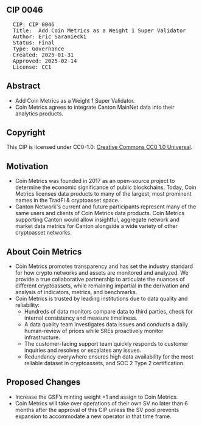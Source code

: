 ## CIP 0046

<pre>
  CIP: CIP 0046
  Title:  Add Coin Metrics as a Weight 1 Super Validator 
  Author: Eric Saraniecki 
  Status: Final 
  Type: Governance 
  Created: 2025-01-31
  Approved: 2025-02-14
  License: CC1
</pre>

## Abstract

* Add Coin Metrics as a Weight 1 Super Validator.
* Coin Metrics agrees to integrate Canton MainNet data into their analytics products.

## Copyright

This CIP is licensed under CC0-1.0: [Creative Commons CC0 1.0 Universal](https://creativecommons.org/publicdomain/zero/1.0/).


## Motivation

* Coin Metrics was founded in 2017 as an open-source project to determine the economic significance of public blockchains. Today, Coin Metrics licenses data products to many of the largest, most prominent names in the TradFi & cryptoasset space.
* Canton Network's current and future participants represent many of the same users and clients of Coin Metrics data products. Coin Metrics supporting Canton would allow insightful, aggregate network and market data metrics for Canton alongside a wide variety of other cryptoasset networks.


## About Coin Metrics 

* Coin Metrics promotes transparency and has set the industry standard for how crypto networks and assets are monitored and analyzed. We provide a true collaborative partnership to articulate the nuances of different cryptoassets, while remaining impartial in the derivation and analysis of indicators, metrics, and benchmarks.
* Coin Metrics is trusted by leading institutions due to data quality and reliability:
  * Hundreds of data monitors compare data to third parties, check for internal consistency and measure timeliness.
  * A data quality team investigates data issues and conducts a daily human-review of prices while SREs proactively monitor infrastructure.
  * The customer-facing support team quickly responds to customer inquiries and resolves or escalates any issues.
  * Redundancy everywhere ensures high data availability for the most reliable dataset in cryptoassets, and SOC 2 Type 2 certification.

## Proposed Changes 

* Increase the GSF’s minting weight +1 and assign to Coin Metrics.
* Coin Metrics will take over operations of their own SV no later than 6 months after the approval of this CIP unless the SV pool prevents expansion to accommodate a new operator in that time frame.
